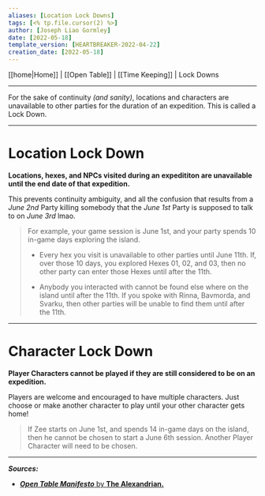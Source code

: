```yaml
---
aliases: [Location Lock Downs]
tags: [<% tp.file.cursor(2) %>]
author: [Joseph Liao Gormley]
date: [2022-05-18]
template_version: [HEARTBREAKER-2022-04-22]
creation_date: [2022-05-18]
---
```

[[home|Home]] | [[Open Table]] | [[Time Keeping]] | Lock Downs
___
For the sake of continuity *(and sanity)*, locations and characters are unavailable to other parties for the duration of an expedition. This is called a Lock Down.
___
# Location Lock Down
**Locations, hexes, and NPCs visited during an expedititon are unavailable until the end date of that expedition.**

This prevents continuity ambiguity, and all the confusion that results from a *June 2nd* Party killing somebody that the *June 1st* Party is supposed to talk to on *June 3rd* lmao.

> For example, your game session is June 1st, and your party spends 10 in-game days exploring the island.
> 
> - Every hex you visit is unavailable to other parties until June 11th. If, over those 10 days, you explored Hexes 01, 02, and 03, then no other party can enter those Hexes until after the 11th.
> 
> - Anybody you interacted with cannot be found else where on the island until after the 11th. If you spoke with Rinna, Bavmorda, and Svarku, then other parties will be unable to find them until after the 11th.

___
# Character Lock Down
**Player Characters cannot be played if they are still considered to be on an expedition.**

Players are welcome and encouraged to have multiple characters. Just choose or make another character to play until your other character gets home!

> If Zee starts on June 1st, and spends 14 in-game days on the island, then he cannot be chosen to start a June 6th session. Another Player Character will need to be chosen.



___
***Sources:***
- [***Open Table Manifesto*** by **The Alexandrian.**](https://thealexandrian.net/?p=38643)

<!--*References:*
*Source:* -->
<!-- Sources, read more, links, etc. -->
<!-- *Source: Entry by [[Mike Maxin]].* -->
<!-- Leave an empty line at the end, otherwise Exporter complains. -->

